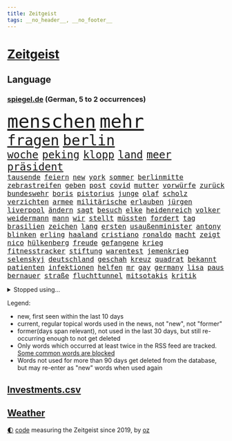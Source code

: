 ```yaml
---
title: Zeitgeist
tags: __no_header__, __no_footer__
---
```


# [Zeitgeist](https://oliz.io/zeitgeist/)

## Language

<h3><a href="https://www.spiegel.de" target="_blank">spiegel.de</a> (German, 5 to 2 occurrences)</h3>
<p style="font-family:monospace">
<span style="font-size:32pt"><a href="news_links.html#menschen" class="current">menschen</a></span>
<span style="font-size:32pt"><a href="news_links.html#mehr" class="current">mehr</a></span>
<br>
<span style="font-size:25pt"><a href="news_links.html#fragen" class="current">fragen</a></span>
<span style="font-size:25pt"><a href="news_links.html#berlin" class="current">berlin</a></span>
<br>
<span style="font-size:18pt"><a href="news_links.html#woche" class="current">woche</a></span>
<span style="font-size:18pt"><a href="news_links.html#peking" class="current">peking</a></span>
<span style="font-size:18pt"><a href="news_links.html#klopp" class="current">klopp</a></span>
<span style="font-size:18pt"><a href="news_links.html#land" class="current">land</a></span>
<span style="font-size:18pt"><a href="news_links.html#meer" class="current">meer</a></span>
<span style="font-size:18pt"><a href="news_links.html#präsident" class="current">präsident</a></span>
<br>
<span style="font-size:12pt"><a href="news_links.html#tausende" class="current">tausende</a></span>
<span style="font-size:12pt"><a href="news_links.html#feiern" class="current">feiern</a></span>
<span style="font-size:12pt"><a href="news_links.html#new" class="current">new</a></span>
<span style="font-size:12pt"><a href="news_links.html#york" class="current">york</a></span>
<span style="font-size:12pt"><a href="news_links.html#sommer" class="current">sommer</a></span>
<span style="font-size:12pt"><a href="news_links.html#berlinmitte" class="current">berlinmitte</a></span>
<span style="font-size:12pt"><a href="news_links.html#zebrastreifen" class="new">zebrastreifen</a></span>
<span style="font-size:12pt"><a href="news_links.html#geben" class="current">geben</a></span>
<span style="font-size:12pt"><a href="news_links.html#post" class="current">post</a></span>
<span style="font-size:12pt"><a href="news_links.html#covid" class="current">covid</a></span>
<span style="font-size:12pt"><a href="news_links.html#mutter" class="current">mutter</a></span>
<span style="font-size:12pt"><a href="news_links.html#vorwürfe" class="current">vorwürfe</a></span>
<span style="font-size:12pt"><a href="news_links.html#zurück" class="current">zurück</a></span>
<span style="font-size:12pt"><a href="news_links.html#bundeswehr" class="current">bundeswehr</a></span>
<span style="font-size:12pt"><a href="news_links.html#boris" class="current">boris</a></span>
<span style="font-size:12pt"><a href="news_links.html#pistorius" class="current">pistorius</a></span>
<span style="font-size:12pt"><a href="news_links.html#junge" class="current">junge</a></span>
<span style="font-size:12pt"><a href="news_links.html#olaf" class="current">olaf</a></span>
<span style="font-size:12pt"><a href="news_links.html#scholz" class="current">scholz</a></span>
<span style="font-size:12pt"><a href="news_links.html#verzichten" class="current">verzichten</a></span>
<span style="font-size:12pt"><a href="news_links.html#armee" class="current">armee</a></span>
<span style="font-size:12pt"><a href="news_links.html#militärische" class="current">militärische</a></span>
<span style="font-size:12pt"><a href="news_links.html#erlauben" class="current">erlauben</a></span>
<span style="font-size:12pt"><a href="news_links.html#jürgen" class="current">jürgen</a></span>
<span style="font-size:12pt"><a href="news_links.html#liverpool" class="current">liverpool</a></span>
<span style="font-size:12pt"><a href="news_links.html#ändern" class="current">ändern</a></span>
<span style="font-size:12pt"><a href="news_links.html#sagt" class="current">sagt</a></span>
<span style="font-size:12pt"><a href="news_links.html#besuch" class="current">besuch</a></span>
<span style="font-size:12pt"><a href="news_links.html#elke" class="current">elke</a></span>
<span style="font-size:12pt"><a href="news_links.html#heidenreich" class="current">heidenreich</a></span>
<span style="font-size:12pt"><a href="news_links.html#volker" class="current">volker</a></span>
<span style="font-size:12pt"><a href="news_links.html#weidermann" class="new">weidermann</a></span>
<span style="font-size:12pt"><a href="news_links.html#mann" class="current">mann</a></span>
<span style="font-size:12pt"><a href="news_links.html#wir" class="current">wir</a></span>
<span style="font-size:12pt"><a href="news_links.html#stellt" class="current">stellt</a></span>
<span style="font-size:12pt"><a href="news_links.html#müssten" class="current">müssten</a></span>
<span style="font-size:12pt"><a href="news_links.html#fordert" class="current">fordert</a></span>
<span style="font-size:12pt"><a href="news_links.html#tag" class="current">tag</a></span>
<span style="font-size:12pt"><a href="news_links.html#brasilien" class="current">brasilien</a></span>
<span style="font-size:12pt"><a href="news_links.html#zeichen" class="current">zeichen</a></span>
<span style="font-size:12pt"><a href="news_links.html#lang" class="current">lang</a></span>
<span style="font-size:12pt"><a href="news_links.html#ersten" class="current">ersten</a></span>
<span style="font-size:12pt"><a href="news_links.html#usaußenminister" class="current">usaußenminister</a></span>
<span style="font-size:12pt"><a href="news_links.html#antony" class="current">antony</a></span>
<span style="font-size:12pt"><a href="news_links.html#blinken" class="current">blinken</a></span>
<span style="font-size:12pt"><a href="news_links.html#erling" class="current">erling</a></span>
<span style="font-size:12pt"><a href="news_links.html#haaland" class="current">haaland</a></span>
<span style="font-size:12pt"><a href="news_links.html#cristiano" class="current">cristiano</a></span>
<span style="font-size:12pt"><a href="news_links.html#ronaldo" class="current">ronaldo</a></span>
<span style="font-size:12pt"><a href="news_links.html#macht" class="current">macht</a></span>
<span style="font-size:12pt"><a href="news_links.html#zeigt" class="current">zeigt</a></span>
<span style="font-size:12pt"><a href="news_links.html#nico" class="current">nico</a></span>
<span style="font-size:12pt"><a href="news_links.html#hülkenberg" class="current">hülkenberg</a></span>
<span style="font-size:12pt"><a href="news_links.html#freude" class="current">freude</a></span>
<span style="font-size:12pt"><a href="news_links.html#gefangene" class="current">gefangene</a></span>
<span style="font-size:12pt"><a href="news_links.html#krieg" class="current">krieg</a></span>
<span style="font-size:12pt"><a href="news_links.html#fitnesstracker" class="new">fitnesstracker</a></span>
<span style="font-size:12pt"><a href="news_links.html#stiftung" class="current">stiftung</a></span>
<span style="font-size:12pt"><a href="news_links.html#warentest" class="current">warentest</a></span>
<span style="font-size:12pt"><a href="news_links.html#jemenkrieg" class="new">jemenkrieg</a></span>
<span style="font-size:12pt"><a href="news_links.html#selenskyj" class="current">selenskyj</a></span>
<span style="font-size:12pt"><a href="news_links.html#deutschland" class="current">deutschland</a></span>
<span style="font-size:12pt"><a href="news_links.html#geschah" class="current">geschah</a></span>
<span style="font-size:12pt"><a href="news_links.html#kreuz" class="current">kreuz</a></span>
<span style="font-size:12pt"><a href="news_links.html#quadrat" class="new">quadrat</a></span>
<span style="font-size:12pt"><a href="news_links.html#bekannt" class="current">bekannt</a></span>
<span style="font-size:12pt"><a href="news_links.html#patienten" class="current">patienten</a></span>
<span style="font-size:12pt"><a href="news_links.html#infektionen" class="current">infektionen</a></span>
<span style="font-size:12pt"><a href="news_links.html#helfen" class="current">helfen</a></span>
<span style="font-size:12pt"><a href="news_links.html#mr" class="current">mr</a></span>
<span style="font-size:12pt"><a href="news_links.html#gay" class="new">gay</a></span>
<span style="font-size:12pt"><a href="news_links.html#germany" class="current">germany</a></span>
<span style="font-size:12pt"><a href="news_links.html#lisa" class="current">lisa</a></span>
<span style="font-size:12pt"><a href="news_links.html#paus" class="current">paus</a></span>
<span style="font-size:12pt"><a href="news_links.html#bernauer" class="new">bernauer</a></span>
<span style="font-size:12pt"><a href="news_links.html#straße" class="current">straße</a></span>
<span style="font-size:12pt"><a href="news_links.html#fluchttunnel" class="new">fluchttunnel</a></span>
<span style="font-size:12pt"><a href="news_links.html#mitsotakis" class="current">mitsotakis</a></span>
<span style="font-size:12pt"><a href="news_links.html#kritik" class="current">kritik</a></span>
</p>
<details>
<summary>Stopped using...</summary>
<p class="former" style="font-size:12pt">
worauf(970) investieren(969) myanmar(969) befinden(968) abstimmung(967) bewerber(967) geschrieben(967) umfeld(967) ließen(966) reduziert(966) schrieb(966) senat(966) 2016(965) beamte(965) florian(965) nigeria(965) angeklagter(964) ausgesprochen(964) debüt(964) einstigen(964) empörung(964) regel(964) verlängerung(964) arbeitete(963) keller(963) ausgeschlossen(962) bedeuten(962) beispielen(962) besonderen(962) bestellt(962) blockieren(962) co₂(962) finanziell(962) fleisch(962) geduld(962) geliefert(962) kolumnist(962) kraftvoll(962) positionen(962) preisen(962) bemüht(961) einstellen(961) fdpchef(961) hinweisen(961) klimawandels(961) teilnehmen(961) veranstaltung(961) verluste(961) aussage(960) gewissen(960) hervor(960) öffnen(960) favoriten(959) frust(959) innenministerium(959) persönlich(959) ton(959) verweigert(959) welle(959) argumente(958) bekanntesten(958) härter(958) kollaps(958) meldete(958) schwester(958) super(958) tausenden(958) weltkrieg(958) 10(957) kämpfer(957) schwangerschaft(957) tauchen(957) lastwagen(956) nahen(956) schuss(956) via(956) werke(956) zinsen(956) zählen(956) bekamen(955) fragt(955) gewinner(955) südafrika(955) verkauf(955) versprochen(955) einsetzen(954) entsetzt(954) gefährlicher(954) hotels(954) starker(954) berater(953) bürgermeisterin(953) geschäftsführer(953) lügen(953) restaurant(953) fahrrad(952) großbritanniens(952) schüssen(952) frachter(951) gestoppt(951) präsidentin(951) störung(950) sendung(949) belegen(948) tür(947) tiefen(946) außerhalb(945) vieles(945) bäume(944) handel(944) konsum(943) regelung(942) nachgewiesen(941) teilnahme(941) s(940) vorteile(940) stürzen(937) ausrüstung(936) heutigen(935) umgeht(935) vorgänger(935) rang(933) solchen(932) bürgerinnen(931) unterdessen(931) journalist(929) schaut(927) koalitionspartner(926) elizabeth(920) ausgaben(916) foto(915) normalerweise(914) karlsruhe(913) ungewöhnlichen(911) flog(900) schadensersatz(900) last(895) einfache(888) umbau(865) fuhren(848) estland(840) trinken(839) demnächst(826) blut(783) umständen(759) lehren(724) eröffnung(712) stundenlang(711) arte(704) rereportage(704) drohenden(703) lebensmitteln(701) sichtbar(676) ausgefallen(675) flut(667) weibliche(667) konzerns(662) umkämpften(654) sechste(653) gewohnt(640) world(635) gemeinschaft(634) wirtschaftskrise(632) staatspräsident(620) tiger(616) beeinflusst(608) anton(607) games(607) abtreibung(605) gefeuert(603) harren(603) bekräftigt(601) rwe(599) grünenpolitiker(597) hofreiter(592) stern(592) bahnen(585) betrunken(583) erschlagen(581) beliebt(575) härte(572) gletscher(561) militärischen(561) ostukraine(560) kürzer(555) wahr(555) zustande(548) entsteht(547) stephen(546) einziger(541) beschossen(539) schütze(535) 87(534) kanzlers(528) borrell(527) oligarchen(526) symbol(523) fördern(519) oscar(519) berger(518) lemke(504) steffi(504) ausgeschieden(503) sankt(503) soldat(503) australier(501) schwieriger(499) wild(499) überwachung(498) einfachen(493) bürgerkrieg(490) krankheiten(490) bestand(488) gastbeitrag(485) herausgefunden(478) melnyk(475) zensur(473) ordnet(469) schülern(467) abseits(463) 98(462) gestärkt(458) fern(456) besetzte(450) charkiw(444) brandenburger(443) empfang(437) monarchie(433) unfällen(431) dilemma(428) klassenzimmer(427) spart(426) wiederaufbau(426) kalt(425) fair(414) zuschauern(413) auslösen(410) zugänglich(408) ertrinken(407) spannung(407) filialen(391) verschwanden(390) verhängnis(389) kinderinterview(387) halt(383) zustände(383) klimakatastrophe(379) discounter(377) bedingung(376) fernverkehr(369) cannabis(368) chefs(364) verbrennungsmotor(364) lidl(363) sportlich(363) 110(361) schwächen(359) yorks(357) identifizieren(355) kaffee(355) sexuell(355) verhaftung(353) veröffentlichen(353) gegenzug(352) sahen(351) verschickt(350) geschäftsmodell(349) einsätze(346) ukrainerusslandkrieg(346) uniper(346) knapper(345) älter(342) vorantreiben(338) kostete(337) nahrung(337) standards(337) fehlten(336) verstoßen(336) mob(334) verbraucherzentrale(332) krebserkrankung(331) gegensteuern(330) 27jährige(326) fragwürdig(325) islamische(325) uneins(324) frist(321) 2040(320) bond(320) solches(318) verleihung(318) chinesen(317) schwede(314) verstanden(314) träume(311) repressionen(310) zurückhaltung(310) demonstrierenden(307) angespannt(306) heimischen(306) bildband(302) tode(302) technisch(299) unterkunft(299) virginia(298) gründet(297) psychischen(296) wütet(295) 89(294) erlässt(291) twitteraccount(289) vogelgrippe(287) marken(286) shitstorm(285) oleksij(284) emsland(283) abwehren(281) tobias(280) fußballprofis(277) künstlich(277) boni(273) tagelang(273) rutschen(272) schmuck(272) wenigstens(272) link(271) abschuss(266) erforderlich(266) umweltfreundlich(264) beton(262) kurznachrichtendienst(262) finanzministerium(259) strafrechtliche(259) ndr(257) gewaltsam(254) sensible(252) eingehalten(251) makejew(250) zusage(249) rose(248) bestimmen(247) fliegt(246) szenarien(246) abwahl(244) arroganz(243) staatsmedien(243) scheinbar(242) hauptdarstellerin(241) kurzen(241) abgelegt(240) illegales(240) vergnügen(238) student(236) silva(235) direktor(233) geschenke(233) natogeneralsekretär(230) ukrainefeldzug(230) streits(228) ausgebremst(227) angewiesen(224) kocht(224) bahnmitarbeiter(223) betrugsvorwürfe(223) auszeichnung(222) schönheit(222) außenpolitik(221) energiepreisbremse(219) schlachtfeld(219) falschinformationen(218) verankert(218) entladen(217) begehrt(212) uskonzern(212) erfolgsrezept(211) vodafone(211) einheimische(210) nachrichtenagentur(209) ressort(209) abgesetzt(208) beworfen(207) geschmack(205) misstrauen(203) flugabwehr(201) flüchtlingsheim(201) überragt(200) tabu(199) antreibt(198) aufsehenerregenden(198) warnstreiks(198) 30jährige(196) jusos(196) böhmermann(195) brisantes(194) zigaretten(194) grundgesetz(191) räumung(189) umgangs(189) prophezeit(188) siemens(188) diplomatie(187) isolieren(185) inhaftierter(183) migrationspolitik(183) berlinwahl(182) bischöfe(182) sieges(182) sound(182) chefposten(181) richterinnen(180) vollsperrung(180) bräuchten(179) iwf(178) abgründe(177) angriffskrieges(177) gegensatz(177) steigern(177) tvsender(177) youtuber(177) bangladesch(176) segler(175) siebte(172) muster(171) unangenehm(170) getränke(168) exportieren(166) produkten(166) korruptionsermittlungen(165) wahlrecht(165) wiederholungswahl(165) lebenszeit(164) lehnten(164) wunderbare(164) angehören(163) befindlichkeiten(163) entsprechendes(163) sinnbild(163) porträtiert(162) frühjahrsoffensive(160) natürlicher(160) viereinhalb(160) frauenproblem(159) polizeigewalt(159) professionell(159) lahmlegen(157) luftraum(157) militärbasis(157) pakistans(157) zuschläge(157) aufgefallen(156) milliardenhilfen(156) umgebracht(156) freunden(155) redaktion(155) regenfälle(155) eröffnen(154) mehrjährige(154) haushalts(153) suv(153) 2028(152) datenschützer(152) straftäter(152) verlässlichen(152) öffentlichkeitswirksam(151) gewölbe(150) importe(150) nachteil(149) reisebus(149) säuglinge(149) europarat(148) großraum(148) gängige(147) meiste(147) beeindruckt(146) entnommen(146) friedensverhandlungen(146) manfred(146) gleichem(145) kandidatin(145) ussängerin(145) gerückt(143) käse(143) verspannungen(143) aussieht(142) denkbar(142) ivan(142) toney(142) verzehr(142) gittern(141) halbinsel(140) nichtstun(140) paparazzi(140) flasche(138) lüdenscheid(138) privat(138) gefängnisstrafe(137) wucht(137) abläuft(136) bundeswirtschaftsminister(136) gelagert(136) playoffs(136) 66jährige(135) neutral(135) amüsant(134) ausstellung(134) grundnahrungsmittel(134) herstellers(134) hochhaus(133) junta(133) memphis(132) umfasst(132) unbezahlbar(132) prognosen(131) freier(129) gelaunt(129) parteifreund(129) republikanische(129) gastauftritt(127) erhalt(126) homosexueller(126) kyrgios(126) rückgrat(125) to(125) zurückholen(125) autofahren(124) draisaitl(124) marode(124) linda(123) palästinensern(123) streifen(123) griffen(122) schlammlawinen(122) sportwagen(122) vermeintlicher(122) krebsmedikamente(121) anja(120) büßen(120) räume(120) späten(120) theoretisch(119) titelrennen(119) weimar(119) clinton(117) stetig(117) süchtig(117) grundsteuer(116) renten(116) landesweite(115) unbekannt(115) angemessen(114) state(114) sticht(114) ausfällen(113) flüchtlingspolitik(113) verkürzen(113) deutschkolumne(112) filmen(112) geständnis(112) lauf(112) läufer(112) autounfall(111) erinnerungslücken(111) insekten(111) media(111) posiert(111) versteht(111) überzogen(111) 29jährigen(110) boote(110) fernhalten(110) fernseher(110) spiegelredakteurin(110) unfallzahlen(110) etat(109) spezies(109) dragshows(108) usbürger(108) aktive(107) befragten(107) helsinki(107) maßgeblich(107) militäreinsatz(107) sommerspiele(106) eon(105) abzocke(104) marius(104) feministische(103) hochzeiten(103) stillstand(103) sturmgewehren(103) systematische(103) gültige(102) vorausgegangen(102) blamage(101) eukommissionspräsidentin(101) packt(101) leise(99) ungelöst(99) dissens(98) h5n1(98) on(98) tanzverbot(98) abrechnung(97) antakya(97) beansprucht(97) erdbebengebiet(97) ferne(97) magen(97) poker(97) ställen(97) teilerfolg(97) hermann(96) herrmanns(96) präsidentschaft(96) reschke(96) sächsische(96) verbreitete(96) bahnstreik(95) luftwaffenstützpunkt(94) sogenannter(94) stärkste(94) taktische(94) taxifahrer(93) abgeraten(92) joggen(92) spiegelreport(92) verschwörungstheorien(92) bürogebäude(91) darmstadt(91) gladbach(91) grünenspitzenkandidatin(91) koalitionen(91) bewertung(90) buchstaben(90) kommentatoren(90) parade(90) verschont(90) warriors(90) wehr(90) überfalls(90) übernachten(90) organe(89) wallace(89) eigner(88) flüchtlingsgipfel(88) spendieren(88) sprachtests(88) tattoo(88) fahrern(87) geredet(87) heutzutage(87) krawall(87) nuklearen(87) panzerhersteller(87) rezension(87) sicherheitslage(87) abschiebung(86) konzernen(86) standing(86) verstand(86) wänden(86) akzeptiert(85) entweder(85) josep(85) norditalien(85) türkisch(85) erhärtet(84) grundschulkinder(84) höhle(84) müde(84) wachsender(84) zustehen(84) beigetragen(83) erringt(83) eskortiert(83) gejagt(83) genervt(83) jessica(83) neuhaus(83) umweltverbände(83) wetterphänomen(83) ökonomin(83) auszüge(82) eishockeystar(82) gehege(82) haushaltsstreit(82) regelmäßige(82) schulklasse(82) sexuelles(82) territorium(82) wang(82) yi(82) jusochefin(81) meeresspiegel(81) rekonstruieren(81) rosenthal(81) ruiniert(81) weltreise(81) überforderung(81) 37jähriger(80) anarchie(80) dekret(80) geschlachtet(80) neidisch(80) planungssicherheit(80) stehe(80) bundespräsidenten(79) gropp(79) praktikantin(79) reint(79) stadionverbot(79) trainerin(79) zubereitung(79) aufstellung(78) erhaltenen(78) glitter(78) jüngster(78) sz(78) ausländischer(77) ebbe(77) eingegraben(77) geschehen(77) gesteht(77) grafikanalyse(77) henrik(77) jesse(77) messen(77) progressive(77) rodung(77) stammende(77) söldnerchef(77) unfaire(77) wurf(77) 13000(76) bülter(76) handelte(76) konstruktive(76) nützlich(76) sicherheitsberater(76) umgangen(76) wassermangel(76) army(75) beitragszahler(75) bestände(75) dominieren(75) hightech(75) itunternehmer(75) kassen(75) regisseure(75) stach(75) verstaatlichte(75) eigentlichen(74) karsten(74) kiffen(74) legalisiert(74) mast(74) verirrt(74) einbauen(73) energiepreisbremsen(73) laune(73) pascal(73) psychotherapeutin(73) franca(72) obrador(72) zerbrechen(72) zocken(72) 2012(71) lagert(71) lord(71) lost(71) mikroben(71) mitgründer(71) nablus(71) pen(71) sterbehilfe(71) bascher(70) erwarteten(70) falschmeldungen(70) grizzlies(70) konsumenten(70) militärparade(70) morant(70) nationaler(70) planungen(70) suspendieren(70) frankie(69) impfen(69) klicks(69) naiv(69) platzhirsche(69) rechtspopulistische(69) zweitstärkste(69) alison(68) baugenehmigungen(68) brooks(68) errichten(68) kartellamt(68) taxi(68) beitragszahlern(67) bestehende(67) eidgenossen(67) filmstars(67) handelsketten(67) krachte(67) patientenakte(67) unprofessionell(67) angriffslustiger(66) slowakei(66) torte(66) weser(66) antiken(65) elterngeld(65) pompeji(65) tatwaffe(65) trophäe(65) ältester(65) einzuhalten(64) erkrankungen(64) ostafrikanischen(64) tropischen(64) abkühlung(63) ahnden(63) bildungsökonom(63) damaliger(63) dichtmachen(63) ludger(63) operationen(63) qin(63) segeljacht(63) therapeuten(63) wößmann(63) 81jähriger(62) bildungspolitik(62) defekt(62) europarats(62) pausieren(62) 175(61) fantasie(61) gehofft(61) getränk(61) hitlers(61) kraken(61) militanten(61) caspar(60) d(59) ecuador(59) einschlagen(59) fußballern(59) helga(59) spdkanzler(59) altersgrenze(58) ergibt(58) gesunkene(58) russe(58) sackte(58) schriftstellervereinigung(58) sportstudio(58) begräbt(57) gründung(57) kartenspiele(57) panzerhaubitzen(57) technischer(57) abgelegene(56) bestechlichkeit(56) dauerhafte(56) doha(56) gesundheitswesen(56) muttertag(56) roher(56) trauen(56) unomenschenrechtsrat(56) westeuropa(56) bundeskriminalamt(55) joint(55) küssen(55) remmo(55) verblüffender(55) chronologie(54) einbau(54) geschlechtsidentität(54) rekordchampion(54) schnellere(54) videospiele(54) zeitreise(54) übergossen(54) alexandra(53) bürgerschaftswahl(53) derzeitige(53) provisorischen(53) urban(53) öffentlichrechtliche(53) abgehoben(52) bremerhaven(52) fitnessstudio(52) mesut(52) rückläufig(52) özil(52) aufwachen(51) erfreut(51) exportiert(51) gespannt(51) mercedesbenz(51) schulbehörde(51) turbulente(51) vergütungen(51) bestechung(50) bett(50) gelungenes(50) greenwashing(50) kunstfreiheit(50) luna(50) westlicher(50) basteln(49) jake(49) prosieben(49) sonntagabend(49) bundeseigene(48) bädern(48) furious(48) lesern(48) raumschiff(48) reifen(48) schaefer(48) baker(47) denkpause(47) heißem(47) lebensmittelpreise(47) megawarnstreik(47) militärstützpunkt(47) verpennt(47) vorausgesetzt(47) account(46) ersparen(46) mist(46) boykottiert(45) dfbpräsident(45) klimazielen(44) tötungsdelikt(44) festlegen(43) verwüstungen(43) zweijährigen(43) drugs(42) empfinden(42) gemälde(42) how(42) höherer(42) jacob(42) kohls(42) oberbayern(42) sell(42) türkeiwahlen(42) usjustizministerium(42) betonte(41) diagnostiziert(41) jeanne(41) lohnerhöhung(41) schade(41) weltordnung(41) einsamen(40) filmte(40) känguru(40) militärblogger(40) währungsfonds(40) entlarvt(39) feiertage(39) trümmerfeld(39) verhandlungsrunden(39) verlesen(39) gewagten(38) vornehmen(38) ächtung(38) 180(37) 45jährigen(37) aufrüstung(37) kriegt(37) legale(37) misere(37) staatsbürger(37) abschaltung(36) grabstein(36) krankt(36) nebenkläger(36) rudy(36) stabilen(36) anhang(35) ausgeschrieben(35) exkanzler(35) fm4(35) magie(35) olli(35) punktete(35) schmelzen(35) spruch(35) weste(35) anadolu(34) begrenzung(34) erforscht(34) monica(34) olearius(34) unumkehrbar(34) verzögerte(34) übersät(34) eufirmen(33) geopolitische(33) herten(33) nutzlos(33) staatsgeheimnisse(33) constantin(32) durften(32) superkraft(32) verweigern(32) 92(31) autopsie(31) retteten(31) sexualität(31) ussender(31) entbunden(30) militärregierung(30) abgeschlossene(29) militärfirma(29) gerichtlich(28) kuchen(28) awdijiwka(27) biermarke(27) brett(27) bürgerschaft(27) endspurt(27) rammte(27) trumpft(27) verwerfungen(27) 8000(26) erhöhte(26) rettungshubschrauber(26) usunternehmen(26) curry(25) diebstahl(25) erkämpft(25) kürzester(25) nachwuchshoffnung(25) rahmedetalbrücke(25) verteidigerin(25) zulässig(25) bewahrt(24) dringende(24) hauptsächlich(24) läuferin(24) montevideo(24) vierten(24) besetztes(23) edna(23) euaußenbeauftragte(23) exsowjetrepubliken(23) firmenpleiten(23) insolvenzen(23) soziales(23) altenstadt(22) attraktion(22) eisenbahngewerkschaft(22) ernannte(22) haustür(22) illustrierten(22) machtkämpfe(22) regalen(22) rodríguez(22) ansage(21) designierter(21) evenepoel(21) exaudichef(21) exbürgermeister(21) gedeckt(21) konzernführung(21) minutenlang(21) nazideutschland(21) remco(21) uspolitiker(21) väter(21) xl(21) hoffnungslos(20) kairo(20) projekts(20) spdfraktion(20) trauzeuge(20) call(19) candy(19) crush(19) duty(19) südküste(19) artikeln(18) herzustellen(18) jahrzehntealten(18) lobby(18) mastbruch(18) miese(18) millionenboni(18) raubüberfall(18) schweinefleisch(18) ausgang(17) bremenwahl(17) aufregende(16) problematisch(16) regierungen(16) sekte(16) sektenführer(16) abtrünnige(15) bahnunternehmen(15) berchtesgadener(15) denachef(15) eliten(15) iglu(15) lobes(15) nachgesagt(15) omar(15) trittbrettfahrer(15) verfangen(15) 53jährige(14) ausrufen(14) camp(14) entziehen(14) nötigen(14) weltwetterorganisation(14) wmo(14) audichef(13) endzeitsekte(13) gegenschlag(13) gehungert(13) glückliche(13) godfather(13) güter(13) wärmepumpengeschäft(13) back(12) bereitwillig(12) unterschätzt(12) asylanträge(11) diskutierten(11) edmonton(11) exbotschafter(11) kinschal(11) oilers(11) vice(11)
</p>
</details>
<p>Legend:
<ul>
<li><span class="new">new</span>, first seen within the last 10 days</li>
<li><span class="current">current</span>, regular topical words used in the news, not "new", not "former"</li>
<li><span class="former">former(days span relevant)</span>, not used in the last 30 days, but still re-occurring enough to not get deleted</li>
<li>Only words which occurred at least twice in the RSS feed are tracked. <a href="language/filters.py">Some common words are blocked</a></li>
<li>Words not used for more than 90 days get deleted from the database, but may re-enter as "new" words when used again</li>
</ul>
</p>

## [Investments](investments.html)[.csv](investments.csv)

## [Weather](weather.html)

<footer>
<a href="javascript:toggleTheme()" class="nav">🌓</a>
<a href="https://github.com/ooz/zeitgeist">code</a> measuring the Zeitgeist since 2019, by <a href="https://oliz.io">oz</a>
</footer>

